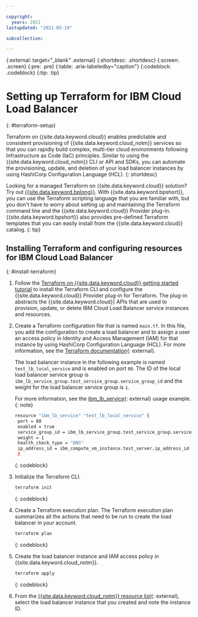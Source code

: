 ```yaml
---

copyright:
  years: 2021
lastupdated: "2021-05-19"

subcollection:

---
```


{:external: target="_blank" .external}
{:shortdesc: .shortdesc}
{:screen: .screen}
{:pre: .pre}
{:table: .aria-labeledby="caption"}
{:codeblock: .codeblock}
{:tip: .tip}

# Setting up Terraform for IBM Cloud Load Balancer
{: #terraform-setup}

Terraform on {{site.data.keyword.cloud}} enables predictable and consistent provisioning of {{site.data.keyword.cloud_notm}} services so that you can rapidly build complex, multi-tier cloud environments following Infrastructure as Code (IaC) principles. Similar to using the {{site.data.keyword.cloud_notm}} CLI or API and SDKs, you can automate the provisioning, update, and deletion of your load balancer instances by using HashiCorp Configuration Language (HCL).
{: shortdesc}

Looking for a managed Terraform on {{site.data.keyword.cloud}} solution? Try out [{{site.data.keyword.bplong}}](/docs/schematics?topic=schematics-getting-started). With {{site.data.keyword.bpshort}}, you can use the Terraform scripting language that you are familiar with, but you don't have to worry about setting up and maintaining the Terraform command line and the {{site.data.keyword.cloud}} Provider plug-in. {{site.data.keyword.bpshort}} also provides pre-defined Terraform templates that you can easily install from the {{site.data.keyword.cloud}} catalog.
{: tip}

## Installing Terraform and configuring resources for IBM Cloud Load Balancer
{: #install-terraform}

1. Follow the [Terraform on {{site.data.keyword.cloud}} getting started tutorial](/docs/ibm-cloud-provider-for-terraform?topic=ibm-cloud-provider-for-terraform-getting-started) to install the Terraform CLI and configure the {{site.data.keyword.cloud}} Provider plug-in for Terraform. The plug-in abstracts the {{site.data.keyword.cloud}} APIs that are used to provision, update, or delete IBM Cloud Load Balancer service instances and resources.
2. Create a Terraform configuration file that is named `main.tf`. In this file, you add the configuration to create a load balancer and to assign a user an access policy in Identity and Access Management (IAM) for that instance by using HashiCorp Configuration Language (HCL). For more information, see the [Terraform documentation](https://www.terraform.io/docs/language/index.html){: external}.

   The load balancer instance in the following example is named `test_lb_local_service` and is enabled on port `80`. The ID of the local load balancer service group is `ibm_lb_service_group.test_service_group.service_group_id` and the weight for the load balancer service group is `1`. 
   
   For more information, see the [ibm_lb_service](https://registry.terraform.io/providers/IBM-Cloud/ibm/latest/docs/resources/lb_service){: external} usage example.
   {: note}

   ```sh
   resource "ibm_lb_service" "test_lb_local_service" {
    port = 80
    enabled = true
    service_group_id = ibm_lb_service_group.test_service_group.service_group_id
    weight = 1
    health_check_type = "DNS"
    ip_address_id = ibm_compute_vm_instance.test_server.ip_address_id
    }
   ```
   {: codeblock}

3. Initialize the Terraform CLI.

   ```sh
   terraform init
   ```
   {: codeblock}

4. Create a Terraform execution plan. The Terraform execution plan summarizes all the actions that need to be run to create the load balancer in your account.

   ```sh
   terraform plan
   ```
   {: codeblock}

5. Create the load balancer instance and IAM access policy in {{site.data.keyword.cloud_notm}}.

   ```sh
   terraform apply
   ```
   {: codeblock}

6. From the [{{site.data.keyword.cloud_notm}} resource list](/resources){: external}, select the load balancer instance that you created and note the instance ID.

